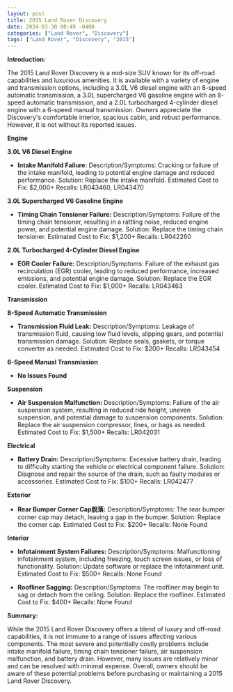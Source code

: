 ```yaml
---
layout: post
title: 2015 Land Rover Discovery
date: 2024-03-30 00:49 -0400
categories: ["Land Rover", "Discovery"]
tags: ["Land Rover", "Discovery", "2015"]
---
```

**Introduction:**

The 2015 Land Rover Discovery is a mid-size SUV known for its off-road capabilities and luxurious amenities. It is available with a variety of engine and transmission options, including a 3.0L V6 diesel engine with an 8-speed automatic transmission, a 3.0L supercharged V6 gasoline engine with an 8-speed automatic transmission, and a 2.0L turbocharged 4-cylinder diesel engine with a 6-speed manual transmission. Owners appreciate the Discovery's comfortable interior, spacious cabin, and robust performance. However, it is not without its reported issues.

**Engine**

**3.0L V6 Diesel Engine**

* **Intake Manifold Failure:** Description/Symptoms: Cracking or failure of the intake manifold, leading to potential engine damage and reduced performance. Solution: Replace the intake manifold. Estimated Cost to Fix: $2,000+ Recalls: LR043460, LR043470

**3.0L Supercharged V6 Gasoline Engine**

* **Timing Chain Tensioner Failure:** Description/Symptoms: Failure of the timing chain tensioner, resulting in a rattling noise, reduced engine power, and potential engine damage. Solution: Replace the timing chain tensioner. Estimated Cost to Fix: $1,200+ Recalls: LR042260

**2.0L Turbocharged 4-Cylinder Diesel Engine**

* **EGR Cooler Failure:** Description/Symptoms: Failure of the exhaust gas recirculation (EGR) cooler, leading to reduced performance, increased emissions, and potential engine damage. Solution: Replace the EGR cooler. Estimated Cost to Fix: $1,000+ Recalls: LR043463

**Transmission**

**8-Speed Automatic Transmission**

* **Transmission Fluid Leak:** Description/Symptoms: Leakage of transmission fluid, causing low fluid levels, slipping gears, and potential transmission damage. Solution: Replace seals, gaskets, or torque converter as needed. Estimated Cost to Fix: $200+ Recalls: LR043454

**6-Speed Manual Transmission**

* **No Issues Found**

**Suspension**

* **Air Suspension Malfunction:** Description/Symptoms: Failure of the air suspension system, resulting in reduced ride height, uneven suspension, and potential damage to suspension components. Solution: Replace the air suspension compressor, lines, or bags as needed. Estimated Cost to Fix: $1,500+ Recalls: LR042031

**Electrical**

* **Battery Drain:** Description/Symptoms: Excessive battery drain, leading to difficulty starting the vehicle or electrical component failure. Solution: Diagnose and repair the source of the drain, such as faulty modules or accessories. Estimated Cost to Fix: $100+ Recalls: LR042477

**Exterior**

* **Rear Bumper Corner Cap脫落:** Description/Symptoms: The rear bumper corner cap may detach, leaving a gap in the bumper. Solution: Replace the corner cap. Estimated Cost to Fix: $200+ Recalls: None Found

**Interior**

* **Infotainment System Failures:** Description/Symptoms: Malfunctioning infotainment system, including freezing, touch screen issues, or loss of functionality. Solution: Update software or replace the infotainment unit. Estimated Cost to Fix: $500+ Recalls: None Found

* **Roofliner Sagging:** Description/Symptoms: The roofliner may begin to sag or detach from the ceiling. Solution: Replace the roofliner. Estimated Cost to Fix: $400+ Recalls: None Found

**Summary:**

While the 2015 Land Rover Discovery offers a blend of luxury and off-road capabilities, it is not immune to a range of issues affecting various components. The most severe and potentially costly problems include intake manifold failure, timing chain tensioner failure, air suspension malfunction, and battery drain. However, many issues are relatively minor and can be resolved with minimal expense. Overall, owners should be aware of these potential problems before purchasing or maintaining a 2015 Land Rover Discovery.
